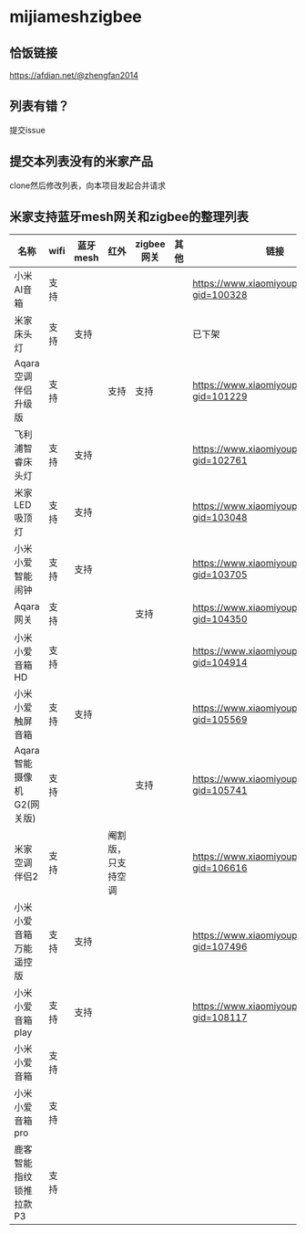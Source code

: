 # mijiameshzigbee
## 恰饭链接
https://afdian.net/@zhengfan2014
## 列表有错？
提交issue
## 提交本列表没有的米家产品
clone然后修改列表，向本项目发起合并请求

## 米家支持蓝牙mesh网关和zigbee的整理列表

名称 | wifi | 蓝牙mesh | 红外 | zigbee网关 | 其他 | 链接
----| ----- | -------- | ----| ---------- | ---- | ----
小米AI音箱 | 支持 | | | | | https://www.xiaomiyoupin.com/detail?gid=100328
米家床头灯 | 支持 | 支持 | | | |  已下架
Aqara空调伴侣升级版 | 支持 | | 支持 | 支持 | | https://www.xiaomiyoupin.com/detail?gid=101229
飞利浦智睿床头灯 | 支持 | 支持 | | | |  https://www.xiaomiyoupin.com/detail?gid=102761
米家LED吸顶灯 | 支持 | 支持 | | | | https://www.xiaomiyoupin.com/detail?gid=103048
小米小爱智能闹钟 | 支持 | 支持 | | | | https://www.xiaomiyoupin.com/detail?gid=103705
Aqara网关 | 支持 | | | 支持 | | https://www.xiaomiyoupin.com/detail?gid=104350
小米小爱音箱HD | 支持 | | | | | https://www.xiaomiyoupin.com/detail?gid=104914
小米小爱触屏音箱 | 支持 | 支持 | | | | https://www.xiaomiyoupin.com/detail?gid=105569
Aqara智能摄像机G2(网关版) | 支持 | | | 支持| | https://www.xiaomiyoupin.com/detail?gid=105741
米家空调伴侣2 | 支持 | | 阉割版，只支持空调 | | | https://www.xiaomiyoupin.com/detail?gid=106616
小米小爱音箱万能遥控版 | 支持 | 支持 | | | | https://www.xiaomiyoupin.com/detail?gid=107496
小米小爱音箱play | 支持 | 支持 | | | | https://www.xiaomiyoupin.com/detail?gid=108117
小米小爱音箱 | 支持
小米小爱音箱pro | 支持
鹿客智能指纹锁推拉款P3 | 支持